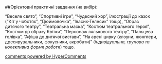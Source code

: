 <div id="hypercomments_widget" class="js-hypercomments-widget invisible"></div>

##Орієнтовні практичні завдання (на вибір):

<p>“Веселе свято”, “Спортивні ігри”, “Чудесний хор”, ілюстрації до казок (“Кіт у чоботях”, “Дюймовочка”, “Івасик-Телесик” тощо), “Образ дитячого театру”, “Театральна маска”, “Костюм театрального героя”, “Костюм до образу Квітки”, “Персонаж лялькового театру”, “Пальцева голівка”, “Афіша до дитячої вистави”, “На арені цирку (клоуни, жонглери, дресирувальники, фокусники, акробати)” (<i>індивідуальна, групова та колективна форми роботи</i>) тощо.</p>


<div class="js-hypercomments-container">
    <a href="http://hypercomments.com" class="hc-link" title="comments widget">comments powered by HyperComments</a>
</div>